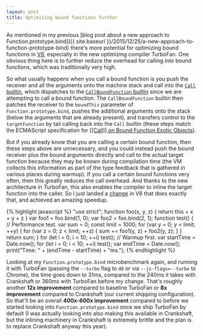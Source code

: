 ```yaml
---
layout: post
title: Optimizing bound functions further
---
```


As mentioned in my previous [blog post about a new approach to Function.prototype.bind]({{ site.baseurl }}/2015/12/25/a-new-approach-to-function-prototype-bind)
there's more potential for optimizing bound functions in [V8](https://developers.google.com/v8), especially in the new optimizing compiler TurboFan. One obvious
thing here is to further reduce the overhead for calling into bound functions, which was traditionally very high.

So what usually happens when you call a bound function is you push the receiver and all the arguments onto the machine stack and call into the
[``Call`` builtin](https://github.com/v8/v8/blob/master/src/x64/builtins-x64.cc#L2241), which dispatches to the
[``CallBoundFunction`` builtin](https://github.com/v8/v8/blob/master/src/x64/builtins-x64.cc#L2216) since we are attempting to call a bound function.
The ``CallBoundFunction`` builtin then patches the receiver to the ``boundThis`` parameter of ``Function.prototype.bind``, pushes the additional arguments
onto the stack (below the arguments that are already present), and transfers control to the ``targetFunction`` by tail calling back into the ``Call`` builtin
(these steps match the ECMAScript specification for [[[Call]] on Bound Function Exotic
Objects](http://tc39.github.io/ecma262/#sec-bound-function-exotic-objects-call-thisargument-argumentslist)).

But if you already know that you are calling a certain bound function, then these steps above are unnecessary, and you could instead push the bound
receiver plus the bound arguments directly and call to the actual target function because they may be known during compilation time (the VM collects this
information as part of the type feedback that is gathered in various places during warmup). If you call a certain bound functions very often, then this
greatly reduces the call overhead. And thanks to the new architecture in TurboFan, this also enables the compiler to inline the target function into the
caller. So I just landed a [change](https://codereview.chromium.org/1581343002) in V8 that does exactly that, and achieved an amazing speedup.

{% highlight javascript %}
"use strict";
function foo(x, y, z) { return this + x + y + z }
var foo1 = foo.bind(1, 0);
var foo2 = foo.bind(2, 1);
function test() {  // Performance test.
  var sum = 0;
  const limit = 1000;
  for (var y = 0; y < limit; ++y) {
    for (var z = 0; z < limit; ++z) {
      sum += foo1(y, z) + foo2(y, z);
    }
  }
  return sum;
}
for (let i = 0; i < 10; ++i) test(); // Warmup first.
var startTime = Date.now();
for (let i = 0; i < 10; ++i) test();
var endTime = Date.now();
print("Time: " + (endTime - startTime) + "ms.");
{% endhighlight %}

Looking at my ``Function.prototype.bind`` microbenchmark again, and running it with TurboFan (passing the ``--turbo`` flag to ``d8`` or via
``--js-flags=--turbo`` to Chrome), the time goes down to 31ms, compared to the 240ms it takes with Crankshaft or 360ms with TurboFan before
my change. That's roughly another **12x improvement** compared to baseline TurboFan or **8x improvement** compared to Crankshaft (our current
shipping configuration). So that'll be an overall **400x-600x improvement** compared to before we started looking into ``Function.prototype.bind``
once we ship TurboFan by default (I was actually looking into also making this available in Crankshaft, but the inlining machinery in Crankshaft
is extremely brittle and the plan is to replace Crankshaft anyway this year).
